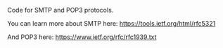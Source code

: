 Code for SMTP and POP3 protocols.


You can learn more about SMTP here:
https://tools.ietf.org/html/rfc5321

And POP3 here:
https://www.ietf.org/rfc/rfc1939.txt
